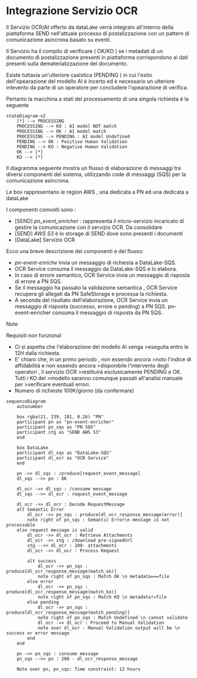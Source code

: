# Integrazione Servizio OCR 

Il Servizio OCR/AI offerto da dataLake verrà integrato all'interno della piattaforma SEND nell'attuale processo di postalizzazione con un pattern di comunicazione asincrona basato su eventi. 

Il Servizio ha il compito di verificare ( OK/KO ) se i metadati di un documento di postalizzazione presenti in piattaforma corrispondono ai dati presenti sulla dematerializzazione del documento. 

Esiste tuttavia un'ulteriore casistica (PENDING ) in cui l'esito dell'opearazione del modello AI è incerto ed è necessario un ulteriore intevento da parte di un operatore per concludere l'opearazione di verifica. 

Pertanto la macchina a stati del processamento di una singola richiesta è la seguente 

```mermaid
stateDiagram-v2
    [*] --> PROCESSING
    PROCESSING --> KO : AI model NOT match
    PROCESSING --> OK : AI model match
    PROCESSING --> PENDING : AI model Undefined
    PENDING --> OK : Positive Human Validation
    PENDING --> KO : Negative Human Validation
    OK --> [*]
    KO --> [*]
```

Il diagramma  seguente mostra un flusso di elaborazione di messaggi tra diversi componenti del sistema, utilizzando code di messaggi (SQS) per la comunicazione asincrona.

Le box rappresentano le region AWS , una dedicata a PN ed una dedicata a dataLake

I componenti coinvolti sono :
 - [SEND] _pn_event_enricher_ : rappresenta il micro-servizio incaricato di gestire la comunicazione con il servizio OCR. Da consolidare 
 - [SEND] _AWS S3_ è lo storage di SEND dove sono presenti i documenti
- [DataLake] Servizio OCR 

Ecco una breve descrizione dei componenti e del flusso:

- _pn-event-enriche_ invia un messaggio di richiesta a DataLake-SQS.
- OCR Service consuma il messaggio da DataLake-SQS e lo elabora.
- In caso di errore semantico, OCR Service invia un messaggio di risposta di errore a PN SQS.
- Se il messaggio ha passato la validazione semantica , OCR Service recupera gli allegati da PN SafeStorage e processa la richiesta.
- A seconda del risultato dell'elaborazione, OCR Service invia un messaggio di risposta (successo, errore o pending) a PN SQS.
pn-event-enricher consuma il messaggio di risposta da PN SQS.

> [!NOTE]
> Requisiti non funzional
>- Ci si aspetta che l'elaborazione del modello AI venga >eseguita entro le 12H dalla richiesta. 
>- E' chiaro che, in un primo periodo , non essendo ancora >noto l'indice di affidabilità e non essendo ancora >disponibile l'intervento degli operatori , il servizio OCR >restituirà esclusicamente PENDING e OK. Tutti i KO del >modello saranno comunque passati all'analisi manuale per >verificare eventuali errori. 
>- Numero di richieste 100K/giorno (da confermare) 



```mermaid
sequenceDiagram
    autonumber

    box rgba(21, 239, 181, 0.26) "PN" 
    participant pn as "pn-event-enricher"
    participant pn_sqs as "PN SQS"
    participant stg as "SEND AWS S3"
    end 

    box DataLake
    participant dl_sqs as "DataLake-SQS"
    participant dl_ocr as "OCR Service"
    end 

    pn ->> dl_sqs : /produce[request_event_message]
    dl_sqs -->> pn : OK

    dl_ocr ->> dl_sqs : /consume message
    dl_sqs -->> dl_ocr : request_event_message

    dl_ocr ->> dl_ocr : Decode RequestMessage
    alt Semantic Error
        dl_ocr ->> pn_sqs : produce[dl_ocr_response_message(error)]
        note right of pn_sqs : Semantic Error\n message is not processable
    else request message is valid
        dl_ocr ->> dl_ocr : Retrieve Attachments
        dl_ocr ->> stg : /download pre-signedUrl
        stg -->> dl_ocr : 200- attachments
        dl_ocr ->> dl_ocr : Process Request

        alt success
            dl_ocr ->> pn_sqs : produce[dl_ocr_response_message(match_ok)]
            note right of pn_sqs : Match OK \n metadata===file
        else error
            dl_ocr ->> pn_sqs : produce[dl_ocr_response_message(match_ko)]
            note right of pn_sqs : Match KO \n metadata!=file
        else pending
            dl_ocr ->> pn_sqs : produce[dl_ocr_response_message(match_pending)]
            note right of pn_sqs : Match Undefined \n cannot validate
            dl_ocr ->> dl_ocr : Proceed to Manual Validation
            note over dl_ocr : Manual Validation output will be \n success or error message
        end
    end

    pn ->> pn_sqs : consume message
    pn_sqs -->> pn : 200 - dl_ocr_response_message

    Note over pn, pn_sqs: Time constraint: 12 hours
 ```
